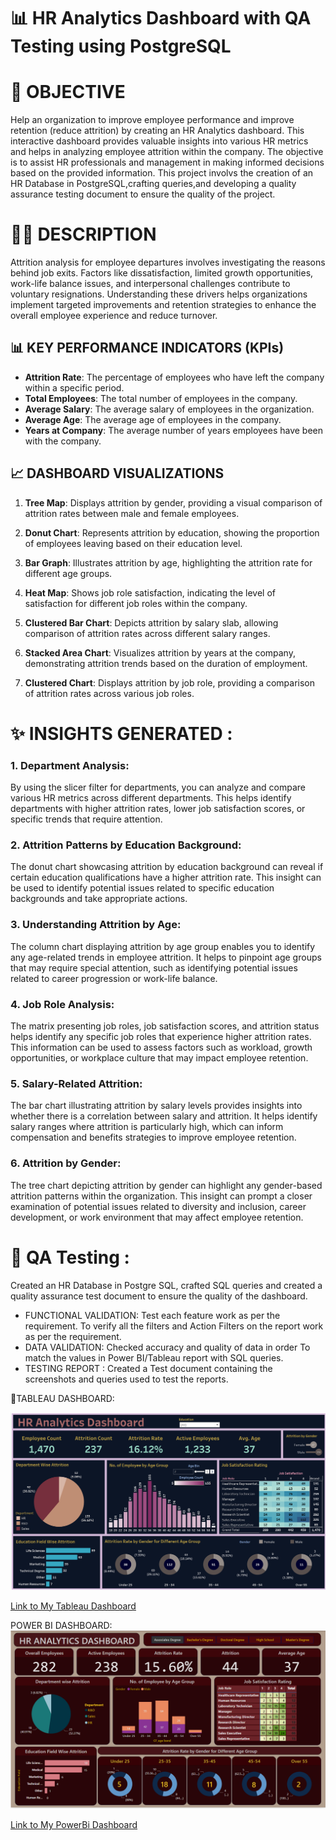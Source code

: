 # 📊 HR  Analytics Dashboard with QA Testing using PostgreSQL

#  📜 OBJECTIVE 
Help an organization to improve employee performance and improve retention (reduce attrition) by creating an HR Analytics dashboard.
This interactive dashboard provides valuable insights into various HR metrics and helps in analyzing employee attrition within the company. The objective is to assist HR professionals and management in making informed decisions based on the provided information.
This project involvs the creation of an HR Database in PostgreSQL,crafting queries,and developing a quality assurance testing document to ensure the quality of the project.

#  👨‍💻 DESCRIPTION
Attrition analysis for employee departures involves investigating the reasons behind job exits. Factors like dissatisfaction, limited growth opportunities, work-life balance issues,
and interpersonal challenges contribute to voluntary resignations. Understanding these drivers helps organizations implement targeted improvements and retention strategies to enhance the overall
employee experience and reduce turnover.

## 📊 KEY PERFORMANCE INDICATORS (KPIs)

- **Attrition Rate**: The percentage of employees who have left the company within a specific period.
- **Total Employees**: The total number of employees in the company.
- **Average Salary**: The average salary of employees in the organization.
- **Average Age**: The average age of employees in the company.
- **Years at Company**: The average number of years employees have been with the company.

## 📈 DASHBOARD VISUALIZATIONS

1. **Tree Map**: Displays attrition by gender, providing a visual comparison of attrition rates between male and female employees.

2. **Donut Chart**: Represents attrition by education, showing the proportion of employees leaving based on their education level.

3. **Bar Graph**: Illustrates attrition by age, highlighting the attrition rate for different age groups.

4. **Heat Map**: Shows job role satisfaction, indicating the level of satisfaction for different job roles within the company.

5. **Clustered Bar Chart**: Depicts attrition by salary slab, allowing comparison of attrition rates across different salary ranges.

6. **Stacked Area Chart**: Visualizes attrition by years at the company, demonstrating attrition trends based on the duration of employment.

7. **Clustered Chart**: Displays attrition by job role, providing a comparison of attrition rates across various job roles.

#  ✨ INSIGHTS GENERATED :

### 1. Department Analysis: 
By using the slicer filter for departments, you can analyze and compare various HR metrics across different departments. This helps identify departments with higher attrition rates, lower job satisfaction scores, or specific trends that require attention.

### 2. Attrition Patterns by Education Background: 
The donut chart showcasing attrition by education background can reveal if certain education qualifications have a higher attrition rate. This insight can be used to identify potential issues related to specific education backgrounds and take appropriate actions.

### 3. Understanding Attrition by Age: 
The column chart displaying attrition by age group enables you to identify any age-related trends in employee attrition. It helps to pinpoint age groups that may require special attention, such as identifying potential issues related to career progression or work-life balance.

### 4. Job Role Analysis: 
The matrix presenting job roles, job satisfaction scores, and attrition status helps identify any specific job roles that experience higher attrition rates. This information can be used to assess factors such as workload, growth opportunities, or workplace culture that may impact employee retention.

### 5. Salary-Related Attrition: 
The bar chart illustrating attrition by salary levels provides insights into whether there is a correlation between salary and attrition. It helps identify salary ranges where attrition is particularly high, which can inform compensation and benefits strategies to improve employee retention.

### 6. Attrition by Gender: 
The tree chart depicting attrition by gender can highlight any gender-based attrition patterns within the organization. This insight can prompt a closer examination of potential issues related to diversity and inclusion, career development, or work environment that may affect employee retention.


#  🔄 QA Testing :

Created an HR Database in Postgre SQL, crafted SQL queries and created a quality assurance test document to ensure the quality of the dashboard.

* FUNCTIONAL VALIDATION: Test each feature work as per the requirement. To verify all the filters and Action Filters on the report work as per the requirement.
* DATA VALIDATION: Checked accuracy and quality of data in order To match the values in Power BI/Tableau report with SQL queries.
* TESTING REPORT : Created a Test document containing the screenshots and queries used to test the reports.

💼TABLEAU DASHBOARD:

![Tableau Dashboard ](https://github.com/ShivalikaRastogi/HR-Analytics-Tableau/blob/main/Dashboard%20picture.png)

[Link to My Tableau Dashboard](https://www.novypro.com/project/hr-analytics--13)


POWER BI DASHBOARD:
![Poerbi Dashboard ](https://github.com/ShivalikaRastogi/HR-Analysis-PowerBi/blob/main/Dashboard%20img.png)

[Link to My PowerBi Dashboard](https://www.novypro.com/project/hr-analytics-dashboard-185)
